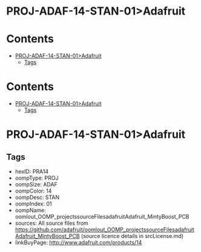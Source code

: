 
PROJ-ADAF-14-STAN-01>Adafruit
=============================

Contents
========

* [PROJ-ADAF-14-STAN-01>Adafruit](#proj-adaf-14-stan-01adafruit)
	* [Tags](#tags)

Contents
========

* [PROJ-ADAF-14-STAN-01>Adafruit](#proj-adaf-14-stan-01adafruit)
	* [Tags](#tags)

# PROJ-ADAF-14-STAN-01>Adafruit

## Tags

- hexID: PRA14
- oompType: PROJ
- oompSize: ADAF
- oompColor: 14
- oompDesc: STAN
- oompIndex: 01
- oompName: oomlout_OOMP_projectssourceFilesadafruitAdafruit_MintyBoost_PCB
- sources: All source files from https://github.com/adafruit/oomlout_OOMP_projectssourceFilesadafruitAdafruit_MintyBoost_PCB (source licence details in srcLicense.md)
- linkBuyPage: http://www.adafruit.com/products/14
